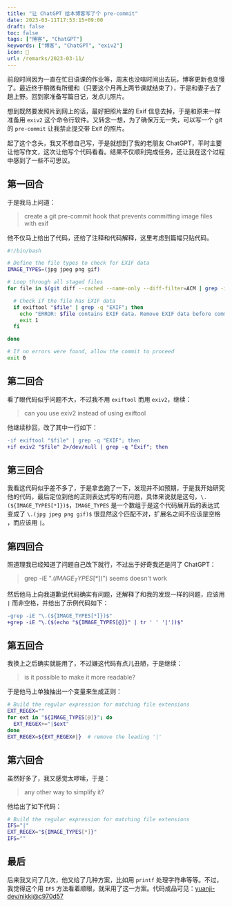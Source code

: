 ```yaml
---
title: "让 ChatGPT 给本博客写了个 pre-commit"
date: 2023-03-11T17:53:15+09:00
draft: false
toc: false
tags: ["博客", "ChatGPT"]
keywords: ["博客", "ChatGPT", "exiv2"]
icon: 🤖
url: /remarks/2023-03-11/
---
```


前段时间因为一直在忙日语课的作业等，周末也没啥时间出去玩，博客更新也变慢了。最近终于稍微有所缓和（只要这个月再上两节课就结束了），于是和妻子去了趟上野。回到家准备写篇日记，发点儿照片。

想到既然要发照片到网上的话，最好把照片里的 Exif 信息去掉，于是和原来一样准备用 `exiv2` 这个命令行软件。又转念一想，为了确保万无一失，可以写一个 git 的 `pre-commit` 让我禁止提交带 Exif 的照片。

<!--more-->

起了这个念头，我又不想自己写，于是就想到了我的老朋友 ChatGPT，平时主要让他写作文，这次让他写个代码看看。结果不仅顺利完成任务，还让我在这个过程中感到了一些不可思议。

## 第一回合

于是我马上问道：

> create a git pre-commit hook that prevents committing image files with exif

他不仅马上给出了代码，还给了注释和代码解释，这里考虑到篇幅只贴代码。

```bash
#!/bin/bash

# Define the file types to check for EXIF data
IMAGE_TYPES=(jpg jpeg png gif)

# Loop through all staged files
for file in $(git diff --cached --name-only --diff-filter=ACM | grep -iE "\.(${IMAGE_TYPES[*]})$"); do

  # Check if the file has EXIF data
  if exiftool "$file" | grep -q "EXIF"; then
    echo "ERROR: $file contains EXIF data. Remove EXIF data before committing."
    exit 1
  fi

done

# If no errors were found, allow the commit to proceed
exit 0
```

## 第二回合

看了眼代码似乎问题不大，不过我不用 `exiftool` 而用 `exiv2`，继续：

> can you use exiv2 instead of using exiftool

他继续秒回，改了其中一行如下：

```diff
-if exiftool "$file" | grep -q "EXIF"; then
+if exiv2 "$file" 2>/dev/null | grep -q "Exif"; then
```

## 第三回合

我看这代码似乎差不多了，于是拿去跑了一下，发现并不如预期，于是我开始研究他的代码，最后定位到他的正则表达式写的有问题，具体来说就是这句，`\.(${IMAGE_TYPES[*]})$`，`IMAGE_TYPES` 是一个数组于是这个代码展开后的表达式变成了 `\.(jpg jpeg png gif)$` 很显然这个匹配不对，扩展名之间不应该是空格 ` `，而应该用 `|`。

## 第四回合

照道理我已经知道了问题自己改下就行，不过出于好奇我还是问了 ChatGPT：

> grep -iE "\.(${IMAGE_TYPES[*]})$") seems doesn't work

然后他马上向我道歉说代码确实有问题，还解释了和我的发现一样的问题，应该用 `|` 而非空格，并给出了示例代码如下：

```diff
-grep -iE "\.(${IMAGE_TYPES[*]})$"
+grep -iE "\.($(echo "${IMAGE_TYPES[@]}" | tr ' ' '|'))$"
```

## 第五回合

我换上之后确实就能用了，不过嫌这代码有点儿丑陋，于是继续：

> is it possible to make it more readable?

于是他马上单独抽出一个变量来生成正则：

```bash
# Build the regular expression for matching file extensions
EXT_REGEX=""
for ext in "${IMAGE_TYPES[@]}"; do
  EXT_REGEX+="|$ext"
done
EXT_REGEX=${EXT_REGEX#|}  # remove the leading '|'
```

## 第六回合

虽然好多了，我又感觉太啰嗦，于是：

> any other way to simplify it?

他给出了如下代码：

```bash
# Build the regular expression for matching file extensions
IFS="|"
EXT_REGEX="${IMAGE_TYPES[*]}"
IFS=""
```

## 最后

后来我又问了几次，他又给了几种方案，比如用 `printf` 处理字符串等等。不过，我觉得这个用 `IFS` 方法看着顺眼，就采用了这一方案。代码成品可见：[yuanji-dev/nikki@c970d57](https://github.com/yuanji-dev/nikki/commit/c970d57c7b7138d61f500004ef28ad2cc16026e0)
